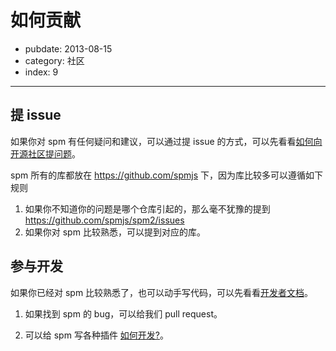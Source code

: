 # 如何贡献

- pubdate: 2013-08-15
- category: 社区
- index: 9

---

## 提 issue

如果你对 spm 有任何疑问和建议，可以通过提 issue 的方式，可以先看看[如何向开源社区提问题](https://github.com/seajs/seajs/issues/545)。

spm 所有的库都放在 https://github.com/spmjs 下，因为库比较多可以遵循如下规则

1. 如果你不知道你的问题是哪个仓库引起的，那么毫不犹豫的提到 https://github.com/spmjs/spm2/issues
2. 如果你对 spm 比较熟悉，可以提到对应的库。

## 参与开发

如果你已经对 spm 比较熟悉了，也可以动手写代码，可以先看看[开发者文档](../api/)。

1. 如果找到 spm 的 bug，可以给我们 pull request。

2. 可以给 spm 写各种插件 [如何开发?](../api/develop-plugin.html)。